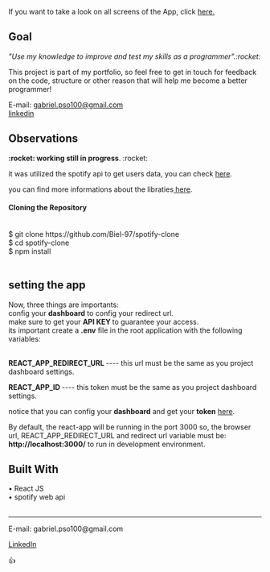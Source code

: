 <p> If you want to take a look on all screens of the App, click <a href="https://spotify---clone.herokuapp.com/" target="_blank">here.</a></p>
<h2>Goal</h2> 
<p><i>"Use my knowledge to improve and test my skills as a programmer".:rocket:</i></p>

<p>This project is part of my portfolio, so feel free to get in touch for feedback on the code, structure or other reason that will help me become a better programmer!</p>

<span>E-mail: <a>gabriel.pso100@gmail.com</a ></span><br>
<span><a target="_blank" href="https://www.linkedin.com/in/gabriel-97-oliveira">linkedin</a></span><br>

<h2>Observations</h2>
<Strong>:rocket: working still in progress</strong>. :rocket:<br>
<p>it was utilized the spotify api to get users data, you can check <a target="_blank" href="https://github.com/thelinmichael/spotify-web-api-node"> here</a>.</p><p>you can find more informations about the libraties<a target="_blank" href="https://developer.spotify.com/documentation/web-api/libraries/"> here</a>.</p>

<h4>Cloning the Repository</h4><br>
<span>$ git clone https://github.com/Biel-97/spotify-clone</span><br>
<span>$ cd spotify-clone</span><br>
<span>$ npm install</span><br><br>

<h2>setting the app</h2>
Now, three things are importants:<br>
config your <strong>dashboard</strong> to config your redirect url.<br>
make sure to get your <strong>API KEY </strong>to guarantee your access.<br>
its important create a <strong>.env</strong>  file in the root application with the following variables:<br><br>

<strong>REACT_APP_REDIRECT_URL </strong> <i>---- </i>this url must be the same as you project dashboard settings.<br>

<strong>REACT_APP_ID </strong> <i>---- </i>this token must be the same as you project dashboard settings.<br>

 notice that you can config your <strong>dashboard</strong> and get your <strong>token</strong> <a target="_blank" href="https://developer.spotify.com/dashboard/">here</a>.

<p>By default, the react-app will be running in the port 3000 so, the browser url, REACT_APP_REDIRECT_URL and redirect url variable must be: <Strong>http://localhost:3000/</strong> to run in development environment.</p>

<h2>Built With</h2>
<span>• React JS </span><br>
<span>• spotify web api</span><br><br>

<hr>
<span>E-mail: <a>gabriel.pso100@gmail.com</a ></span><br>

<span><a href ="http://www.linkedin.com/in/gabriel-97-oliveira" target="_blank">LinkedIn</a> </span><br>

:thumbsup:

